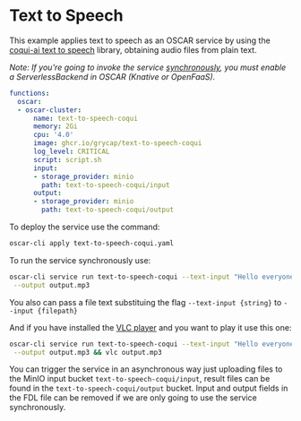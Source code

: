 # Text to Speech

This example applies text to speech as an OSCAR service by using the
[coqui-ai text to speech](https://github.com/coqui-ai/TTS) library, obtaining
audio files from plain text.

*Note: If you're going to invoke the service
[synchronously](https://docs.oscar.grycap.net/invoking/#synchronous-invocations),
you must enable a ServerlessBackend in OSCAR (Knative or OpenFaaS).*

```yaml
functions:
  oscar:
  - oscar-cluster:
      name: text-to-speech-coqui
      memory: 2Gi
      cpu: '4.0'
      image: ghcr.io/grycap/text-to-speech-coqui
      log_level: CRITICAL
      script: script.sh
      input:
      - storage_provider: minio
        path: text-to-speech-coqui/input
      output:
      - storage_provider: minio
        path: text-to-speech-coqui/output
```

To deploy the service use the command:

```sh
oscar-cli apply text-to-speech-coqui.yaml
```

To run the service synchronously use:

```sh
oscar-cli service run text-to-speech-coqui --text-input "Hello everyone" \
 --output output.mp3
```

You also can pass a file text substituing the flag `--text-input {string}`
to `--input {filepath}`

And if you have installed the [VLC player](https://www.videolan.org/vlc/)
and you want to play it use this one:

```sh
oscar-cli service run text-to-speech-coqui --text-input "Hello everyone" \
 --output output.mp3 && vlc output.mp3
```

You can trigger the service in an asynchronous way just uploading
files to the MinIO input bucket `text-to-speech-coqui/input`, result
files can be found in the `text-to-speech-coqui/output` bucket. Input and
output fields in the FDL file can be removed if we are only going to use the
service synchronously.
